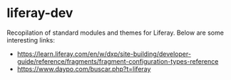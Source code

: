 # liferay-dev
Recopilation of standard modules and themes for Liferay.
Below are some interesting links:
  - https://learn.liferay.com/en/w/dxp/site-building/developer-guide/reference/fragments/fragment-configuration-types-reference
  - https://www.daypo.com/buscar.php?t=liferay
